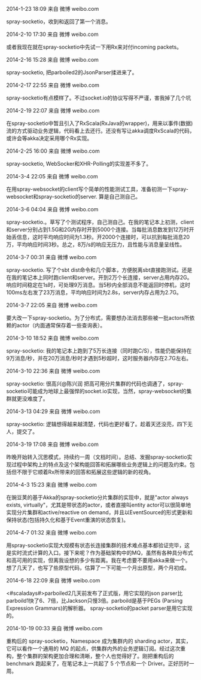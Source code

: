 2014-1-23 18:09 来自 微博 weibo.com

spray-socketio，收到和返回了第一个消息。


2014-2-10 17:30 来自 微博 weibo.com

或者我现在就在spray-socketio中先试一下用Rx来对付incoming packets。


2014-2-16 15:28 来自 微博 weibo.com

spray-socketio, 把parboiled2的JsonParser揉进来了。


2014-2-17 22:55 来自 微博 weibo.com

spray-socketio有点模样了。不过socket.io的协议写得不严谨，害我掉了几个坑


2014-2-19 22:07 来自 微博 weibo.com

在spray-socketio中暂且引入了RxScala(RxJava的wrapper)，用来以事件(数据)流的方式驱动业务逻辑，代码看上去还行。还没有写让akka调度RxScala的代码，或许会等akka决定采用哪个Rx实现。

2014-2-25 16:00 来自 微博 weibo.com

spray-socketio, WebSocker和XHR-Polling的实现差不多了。


2014-3-4 22:05 来自 微博 weibo.com

在用spray-websocket的client写个简单的性能测试工具，准备初测一下spray-websocket和spray-socketio的server. 算是自己测自己。

2014-3-6 04:04 来自 微博 weibo.com

spray-socketio.。草写了个测试程序，自己测自己。在我的笔记本上初测，client和server分别占到1.5G和2G内存时开到5000个连接。当每批消息数发到12万时开始丢信息，这时平均响应时间为1.3秒。开2000个连接时，可以抗到每批消息20万，平均响应时间3秒。总之，8万/s的响应无压力，且性能与消息量呈线性。

2014-3-7 00:31 来自 微博 weibo.com

spray-socketio. 写了个sbt dist命令和几个脚本，方便脱离sbt直接跑测试。还是在我的笔记本上同时跑client和server。开到2万个长连接，server占用内存2G。响应时间稳定在1s时，可处理9万消息。当5秒内全部消息不能返回时停机，这时100ms左右发了23万消息，平均响应时间为2.8s，server内存占用为2.7G。


2014-3-7 22:05 来自 微博 weibo.com

要大改一下spray-socketio。为了分布式，需要想办法消去那些被一批actors所依赖的actor（内面通常保存着一些查询表）。


2014-3-10 18:52 来自 微博 weibo.com

spray-socketio: 我的笔记本上跑到了5万长连接（同时跑C/S），性能仍能保持在9万消息/秒，并在20万消息/秒时才遇到5秒超时，这时服务器内存在2.7G左右。


2014-3-10 22:36 来自 微博 weibo.com

spray-socketio: 很高兴@陈兴润 把高可用分片集群的代码也调通了，spray-socketio可能成为地球上最强悍的socket.io实现，当然，spray-websocket的集群就更没难度了。


2014-3-13 04:29 来自 微博 weibo.com

spray-socketio: 逻辑想得越来越清楚，代码也更好看了。趁着天还没亮，四下无人，提交了。


2014-3-19 17:08 来自 微博 weibo.com

昨晚开始转入沉思模式，持续约一周（文档时间）。总结、发掘spray-socketio实现过程中架构上的特点及这个架构能回答和拓展哪些业务逻辑上的问题及约束。包括但不限于它顺着Rx所带来的回答和拓展这些逻辑的新的视角。


2014-4-3 15:23 来自 微博 weibo.com

在豌豆荚的基于Akka的spray-socketio分片集群的实现中，就是"actor always exists, virtually"，尤其是带状态的actor，或者直接叫entity actor可以很简单地实现分片集群和active/reactive on demand，并且以EventSource的形式更新和保持状态(包括持久化和基于Event重演的状态恢复)。


2014-4-7 01:32 来自 微博 weibo.com

用spray-socketio实现大规模有状态长连接集群的技术难点基本都验证完毕，这是实时流式计算的入口。接下来呢？作为基础架构中的MQ，虽然有各种具分布式和高可用的实现，但离我设想的多少有距离。我在考虑要不要用akka来做一个。想了几天了，也写了些原型代码，估算了一下可能一个月出原型，两个月初成。


2014-6-18 22:09 来自 微博 weibo.com

<#scaladays#>parboiled2几天前发布了正式版，用它实现的json parser比parboild1快了6、7倍，比Jackson只慢3倍。parboild是基于PEGs (Parsing Expression Grammars)的解析器。 spray-socketio的packet parser是用它实现的。


2014-10-19 00:33 来自 微博 weibo.com

重构后的 spray-socketio，Namespace 成为集群内的 sharding actor，其实，它可以看作一个通用的 MQ 的起点，供集群内外的业务逻辑订阅。经过这次重构，整个集群的架构更加合理和清晰，整个人也觉得好了。刚把重构后的 benchmark 跑起来了，在笔记本上一共起了 5 个节点和一个 Driver。正好历时一周。




